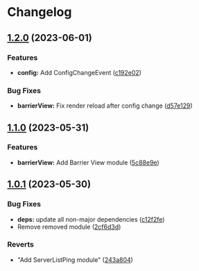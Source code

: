 # Changelog

## [1.2.0](https://github.com/Timmi6790/UtilityMod/compare/1.1.0...1.2.0) (2023-06-01)


### Features

* **config:** Add ConfigChangeEvent ([c192e02](https://github.com/Timmi6790/UtilityMod/commit/c192e0208455ec9d0c892bad883675d24ab81da3))


### Bug Fixes

* **barrierView:** Fix render reload after config change ([d57e129](https://github.com/Timmi6790/UtilityMod/commit/d57e129540a1be2736834f7b2020e46b181e761d))

## [1.1.0](https://github.com/Timmi6790/UtilityMod/compare/1.0.1...1.1.0) (2023-05-31)


### Features

* **barrierView:** Add Barrier View module ([5c88e9e](https://github.com/Timmi6790/UtilityMod/commit/5c88e9e25de5376b6ad9715b1910379650076d52))

## [1.0.1](https://github.com/Timmi6790/UtilityMod/compare/1.0.0...1.0.1) (2023-05-30)


### Bug Fixes

* **deps:** update all non-major dependencies ([c12f2fe](https://github.com/Timmi6790/UtilityMod/commit/c12f2feb2d0d5df2868bcbc6edecaf9212dcd2b1))
* Remove removed module ([2cf6d3d](https://github.com/Timmi6790/UtilityMod/commit/2cf6d3dc18b1a00e64c34b1de22f5f48d06f41c8))


### Reverts

* "Add ServerListPing module" ([243a804](https://github.com/Timmi6790/UtilityMod/commit/243a804be4399b6117f2aebb51353905234c21e3))
